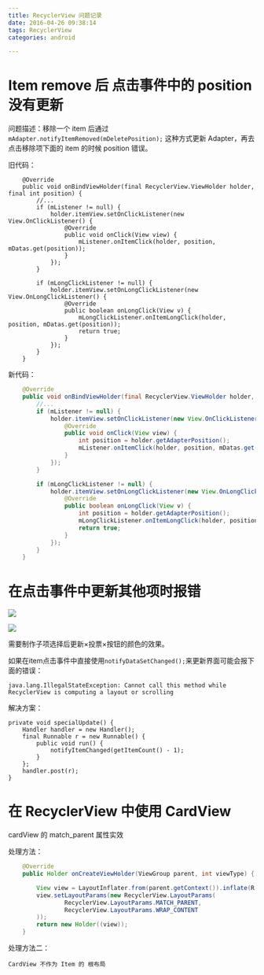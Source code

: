 ```yaml
---
title: RecyclerView 问题记录
date: 2016-04-26 09:38:14
tags: RecyclerView
categories: android

---
```


# Item remove 后 点击事件中的 position 没有更新

问题描述：移除一个 item 后通过 `mAdapter.notifyItemRemoved(mDeletePosition);` 这种方式更新 Adapter，再去点击移除项下面的 item 的时候 position 错误。

旧代码：

```
    @Override
    public void onBindViewHolder(final RecyclerView.ViewHolder holder, final int position) {
        //...
        if (mListener != null) {
            holder.itemView.setOnClickListener(new View.OnClickListener() {
                @Override
                public void onClick(View view) {
                    mListener.onItemClick(holder, position, mDatas.get(position));
                }
            });
        }

        if (mLongClickListener != null) {
            holder.itemView.setOnLongClickListener(new View.OnLongClickListener() {
                @Override
                public boolean onLongClick(View v) {
                    mLongClickListener.onItemLongClick(holder, position, mDatas.get(position));
                    return true;
                }
            });
        }
    }
```

新代码：

```java
    @Override
    public void onBindViewHolder(final RecyclerView.ViewHolder holder, final int position) {
        //...
        if (mListener != null) {
            holder.itemView.setOnClickListener(new View.OnClickListener() {
                @Override
                public void onClick(View view) {
                    int position = holder.getAdapterPosition();
                    mListener.onItemClick(holder, position, mDatas.get(position));
                }
            });
        }

        if (mLongClickListener != null) {
            holder.itemView.setOnLongClickListener(new View.OnLongClickListener() {
                @Override
                public boolean onLongClick(View v) {
                    int position = holder.getAdapterPosition();
                    mLongClickListener.onItemLongClick(holder, position, mDatas.get(position));
                    return true;
                }
            });
        }
    }
```



# 在点击事件中更新其他项时报错

![](http://7xr8nu.com1.z0.glb.clouddn.com/recyclerviewsinglechoice.png)

![](http://7xr8nu.com1.z0.glb.clouddn.com/androidstudio.png)

需要制作子项选择后更新×投票×按钮的颜色的效果。

<!--more-->

如果在item点击事件中直接使用`notifyDataSetChanged();`来更新界面可能会报下面的错误：

	java.lang.IllegalStateException: Cannot call this method while RecyclerView is computing a layout or scrolling

解决方案：

    private void specialUpdate() {
        Handler handler = new Handler();
        final Runnable r = new Runnable() {
            public void run() {
                notifyItemChanged(getItemCount() - 1);
            }
        };
        handler.post(r);
    }

# 在 RecyclerView 中使用 CardView


cardView 的 match_parent 属性实效

处理方法：

```java
    @Override
    public Holder onCreateViewHolder(ViewGroup parent, int viewType) {

        View view = LayoutInflater.from(parent.getContext()).inflate(R.layout.item2, null, true);
        view.setLayoutParams(new RecyclerView.LayoutParams(
                RecyclerView.LayoutParams.MATCH_PARENT,
                RecyclerView.LayoutParams.WRAP_CONTENT
        ));
        return new Holder((view));
    }
```

处理方法二：

```
CardView 不作为 Item 的 根布局
```